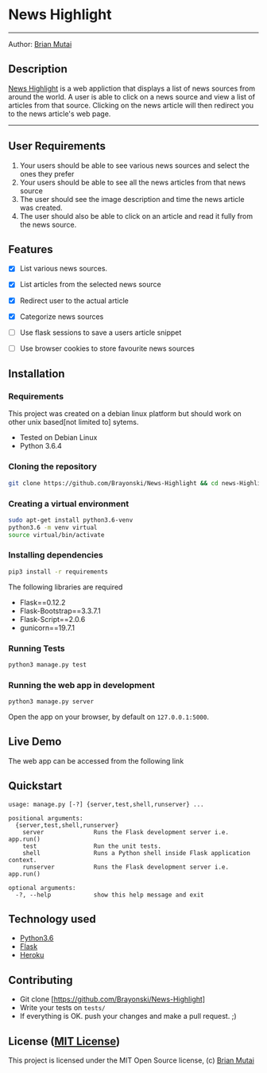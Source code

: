 News Highlight
===================

- - - -
Author: [Brian Mutai](https://github.com/brayonski)
## Description
[News Highlight](https://github.com/Brayonski/News-Highlight) is a web appliction that displays a list of news sources from around the world. A user is able to click on a news source and view a list of articles from that source. Clicking on the news article will then redirect you to the news article's web page.

------------------------------------------------------------------------

## User Requirements

1. Your users should be able to see various news sources and select the ones they prefer
2. Your users should be able to see all the news articles from that news source
3. The user should see the image description and time the news article was created.
4. The user should also be able to click on an article and read it fully from the news source.

## Features

+ [x] List various news sources.
+ [x] List articles from the selected news source
+ [x] Redirect user to the actual article
+ [x] Categorize news sources 
+ [ ] Use flask sessions to save a users article snippet
+ [ ] Use browser cookies to store favourite news sources


## Installation

### Requirements
This project was created on a debian linux platform but should work on other unix based[not limited to] sytems.
* Tested on Debian Linux
* Python 3.6.4

### Cloning the repository
```bash
git clone https://github.com/Brayonski/News-Highlight && cd news-Highlight
```

### Creating a virtual environment
```bash
sudo apt-get install python3.6-venv
python3.6 -m venv virtual
source virtual/bin/activate
```

### Installing dependencies
```bash
pip3 install -r requirements
```
The following libraries are required
* Flask==0.12.2
* Flask-Bootstrap==3.3.7.1
* Flask-Script==2.0.6
* gunicorn==19.7.1


### Running Tests
```bash
python3 manage.py test
```

### Running the web app in development
```bash
python3 manage.py server
```
Open the app on your browser, by default on `127.0.0.1:5000`.

## Live Demo

The web app can be accessed from the following link


## Quickstart

```
usage: manage.py [-?] {server,test,shell,runserver} ...

positional arguments:
  {server,test,shell,runserver}
    server              Runs the Flask development server i.e. app.run()
    test                Run the unit tests.
    shell               Runs a Python shell inside Flask application context.
    runserver           Runs the Flask development server i.e. app.run()

optional arguments:
  -?, --help            show this help message and exit
```

## Technology used

* [Python3.6](https://www.python.org/)
* [Flask](http://flask.pocoo.org/)
* [Heroku](https://heroku.com)

## Contributing

- Git clone [https://github.com/Brayonski/News-Highlight]
- Write your tests on `tests/`
- If everything is OK. push your changes and make a pull request. ;)

## License ([MIT License](http://choosealicense.com/licenses/mit/))

This project is licensed under the MIT Open Source license, (c) [Brian Mutai](https://github.com/Brayonski)